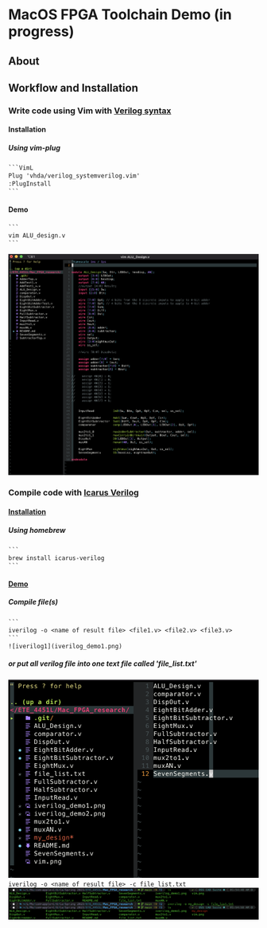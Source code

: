 # MacOS FPGA Toolchain Demo (in progress)

## About

## Workflow and Installation
### Write code using Vim with [Verilog syntax](https://github.com/vhda/verilog_systemverilog.vim)
#### Installation
##### Using vim-plug

    ```VimL
    Plug 'vhda/verilog_systemverilog.vim'
    :PlugInstall
    ```

#### Demo

    ```
    vim ALU_design.v
    ```

![Vim](vim.png)

### Compile code with [Icarus Verilog](https://github.com/steveicarus/iverilog)
#### [Installation](https://iverilog.fandom.com/wiki/Installation_Guide)
##### Using homebrew

    ```
    brew install icarus-verilog
    ```
#### [Demo](https://iverilog.fandom.com/wiki/Getting_Started)
##### Compile file(s)
    ```
    iverilog -o <name of result file> <file1.v> <file2.v> <file3.v>
    ```
    ![iverilog1](iverilog_demo1.png)

##### or put all verilog file into one text file called 'file_list.txt'
![file_list](file_list.png)
    ```
    iverilog -o <name of result file> -c file_list.txt
    ```
    ![iverilog2](iverilog_demo2.png)

